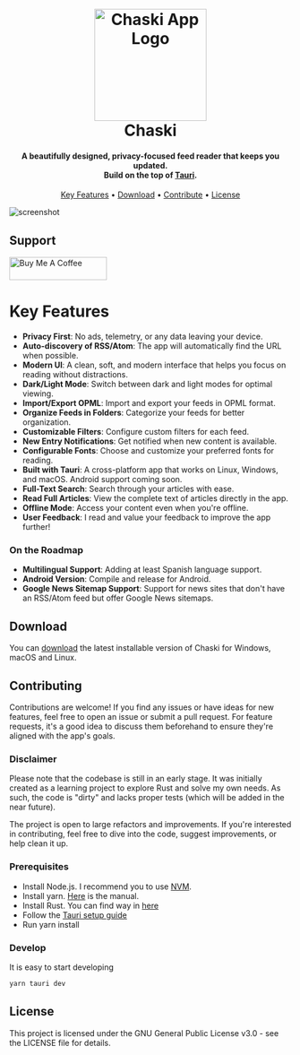 <h1 align="center">
  <br>
  <a href="http://chaskiapp.a-chacon.com"><img src="https://raw.githubusercontent.com/amitmerchant1990/electron-markdownify/master/app/img/markdownify.png" alt="Chaski App Logo" width="200"></a>
  <br>
  Chaski
  <br>
</h1>

<h4 align="center">
  A beautifully designed, privacy-focused feed reader that keeps you updated.<br/> Build on the top of
  <a href="https://tauri.app/" target="_blank">Tauri</a>.
</h4>

<p align="center">

</p>

<p align="center">
  <a href="#key-features">Key Features</a> •
  <a href="#download">Download</a> •
  <a href="#contributing">Contribute</a> •
  <a href="#license">License</a>
</p>

![screenshot](https://raw.githubusercontent.com/amitmerchant1990/electron-markdownify/master/app/img/markdownify.gif)

## Support

<a href="https://www.buymeacoffee.com/achacon" target="_blank"><img src="https://cdn.buymeacoffee.com/buttons/default-orange.png" alt="Buy Me A Coffee" height="41" width="174"></a>

# Key Features

- **Privacy First**: No ads, telemetry, or any data leaving your device.
- **Auto-discovery of RSS/Atom**: The app will automatically find the URL when possible.
- **Modern UI**: A clean, soft, and modern interface that helps you focus on reading without distractions.
- **Dark/Light Mode**: Switch between dark and light modes for optimal viewing.
- **Import/Export OPML**: Import and export your feeds in OPML format.
- **Organize Feeds in Folders**: Categorize your feeds for better organization.
- **Customizable Filters**: Configure custom filters for each feed.
- **New Entry Notifications**: Get notified when new content is available.
- **Configurable Fonts**: Choose and customize your preferred fonts for reading.
- **Built with Tauri**: A cross-platform app that works on Linux, Windows, and macOS. Android support coming soon.
- **Full-Text Search**: Search through your articles with ease.
- **Read Full Articles**: View the complete text of articles directly in the app.
- **Offline Mode**: Access your content even when you're offline.
- **User Feedback**: I read and value your feedback to improve the app further!

### On the Roadmap

- **Multilingual Support**: Adding at least Spanish language support.
- **Android Version**: Compile and release for Android.
- **Google News Sitemap Support**: Support for news sites that don't have an RSS/Atom feed but offer Google News sitemaps.

## Download

You can [download](https://github.com/a-chacon/chaski/releases/latest) the latest installable version of Chaski for Windows, macOS and Linux.

## Contributing

Contributions are welcome! If you find any issues or have ideas for new features, feel free to open an issue or submit a pull request. For feature requests, it's a good idea to discuss them beforehand to ensure they're aligned with the app's goals.

### Disclaimer

Please note that the codebase is still in an early stage. It was initially created as a learning project to explore Rust and solve my own needs. As such, the code is "dirty" and lacks proper tests (which will be added in the near future).

The project is open to large refactors and improvements. If you're interested in contributing, feel free to dive into the code, suggest improvements, or help clean it up.

### Prerequisites

- Install Node.js. I recommend you to use [NVM](https://github.com/nvm-sh/nvm).
- Install yarn. [Here](https://classic.yarnpkg.com/lang/en/docs/install/#debian-stable) is the manual.
- Install Rust. You can find way in [here](https://www.rust-lang.org/tools/install)
- Follow the [Tauri setup guide](https://v2.tauri.app/start/prerequisites/)
- Run yarn install

### Develop

It is easy to start developing

```bash
yarn tauri dev
```

## License

This project is licensed under the GNU General Public License v3.0 - see the LICENSE file for details.
